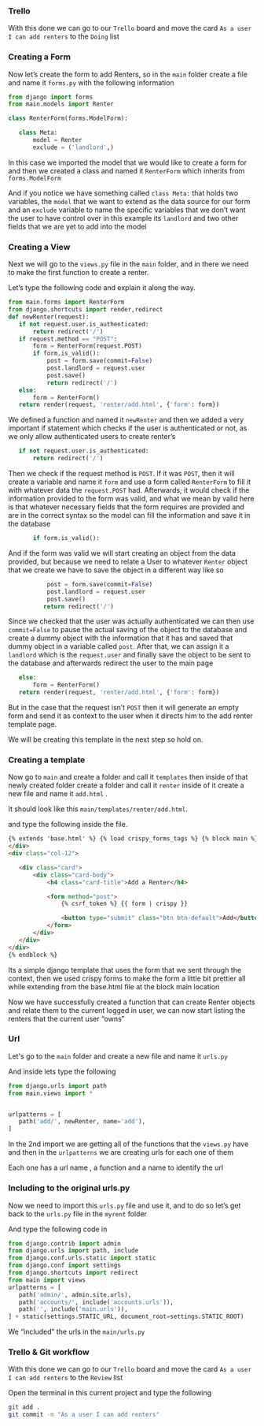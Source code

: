 
### Trello

With this done we can go to our `Trello` board and move the card `As a user I can add renters` to the `Doing` list


### Creating a Form

Now let’s create the form to add Renters, so in the `main` folder create a file and name it `forms.py` with the following information

```python
from django import forms
from main.models import Renter

class RenterForm(forms.ModelForm):

   class Meta:
       model = Renter
       exclude = ('landlord',)
```

In this case we imported the model that we would like to create a form for and then we created a class and named it `RenterForm` which inherits from `forms.ModelForm`

And if you notice we have something called `class Meta:` that holds two variables, the `model` that we want to extend as the data source for our form and an `exclude` variable to name the specific variables that we don’t want the user to have control over in this example its `landlord` and two other fields that we are yet to add into the model

### Creating a View

Next we will go to the `views.py` file in the `main` folder, and in there we need to make the first function to create a renter.

Let’s type the following code and explain it along the way.

```python
from main.forms import RenterForm
from django.shortcuts import render,redirect
def newRenter(request):
   if not request.user.is_authenticated:
       return redirect('/')
   if request.method == "POST":
       form = RenterForm(request.POST)
       if form.is_valid():
           post = form.save(commit=False)
           post.landlord = request.user
           post.save()
           return redirect('/')
   else:
       form = RenterForm()
   return render(request, 'renter/add.html', {'form': form})
```

We defined a function and named it `newRenter` and then we added a very important if statement which checks if the user is authenticated or not, as we only allow authenticated users to create renter’s

```python
   if not request.user.is_authenticated:
       return redirect('/')
```

Then we check if the request method is `POST`. If it was `POST`, then it will create a variable and name it `form` and use a form called `RenterForm` to fill it with whatever data the `request.POST` had. Afterwards, it would check if the information provided to the form was valid, and what we mean by valid here is that whatever necessary fields that the form requires are provided and are in the correct syntax so the model can fill the information and save it in the database

```python
       if form.is_valid():
```

And if the form was valid we will start creating an object from the data provided, but because we need to relate a User to whatever `Renter` object that we create we have to save the object in a different way like so

```python
           post = form.save(commit=False)
           post.landlord = request.user
           post.save()
          return redirect('/')
```

Since we checked that the user was actually authenticated we can then use `commit=False` to pause the actual saving of the object to the database and create a dummy object with the information that it has and saved that dummy object in a variable called `post`. After that, we can assign it a `landlord` which is the `request.user` and finally save the object to be sent to the database and afterwards redirect the user to the main page

```python
   else:
       form = RenterForm()
   return render(request, 'renter/add.html', {'form': form})
```

But in the case that the request isn’t `POST` then it will generate an empty form and send it as context to the user when it directs him to the add renter template page.

We will be creating this template in the next step so hold on.

### Creating a template

Now go to `main` and create a folder and call it `templates` then inside of that newly created folder create a folder and call it `renter` inside of it create a new file and name it `add.html` .

It should look like this `main/templates/renter/add.html`.

and type the following inside the file.

```html
{% extends 'base.html' %} {% load crispy_forms_tags %} {% block main %}
</div>
<div class="col-12">

   <div class="card">
       <div class="card-body">
           <h4 class="card-title">Add a Renter</h4>

           <form method="post">
               {% csrf_token %} {{ form | crispy }}

               <button type="submit" class="btn btn-default">Add</button>
           </form>
       </div>
   </div>
</div>
{% endblock %}
```

Its a simple django template that uses the form that we sent through the context, then we used crispy forms to make the form a little bit prettier all while extending from the base.html file at the block main location

Now we have successfully created a function that can create Renter objects and relate them to the current logged in user, we can now start listing the renters that the current user “owns”

### Url

Let's go to the `main` folder and create a new file and name it `urls.py`

And inside lets type the following

```python
from django.urls import path
from main.views import *


urlpatterns = [
   path('add/', newRenter, name='add'),
]
```

In the 2nd import we are getting all of the functions that the `views.py` have and then in the `urlpatterns` we are creating urls for each one of them

Each one has a url name , a function and a name to identify the url

### Including to the original urls.py

Now we need to import this `urls.py` file and use it, and to do so let’s get back to the `urls.py` file in the `myrent` folder

And type the following code in

```python
from django.contrib import admin
from django.urls import path, include
from django.conf.urls.static import static
from django.conf import settings
from django.shortcuts import redirect
from main import views
urlpatterns = [
   path('admin/', admin.site.urls),
   path('accounts/', include('accounts.urls')),
   path('', include('main.urls')),
] + static(settings.STATIC_URL, document_root=settings.STATIC_ROOT)
```

We “included” the urls in the `main/urls.py`


### Trello & Git workflow

With this done we can go to our `Trello` board and move the card `As a user I can add renters` to the `Review` list

Open the terminal in this current project and type the following

```bash
git add .
git commit -m "As a user I can add renters"
```